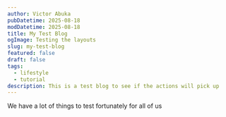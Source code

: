 ```yaml
---
author: Victor Abuka
pubDatetime: 2025-08-18
modDatetime: 2025-08-18
title: My Test Blog
ogImage: Testing the layouts
slug: my-test-blog
featured: false
draft: false
tags:
  - lifestyle
  - tutorial
description: This is a test blog to see if the actions will pick up
---
```

We have a lot of things to test fortunately for all of us